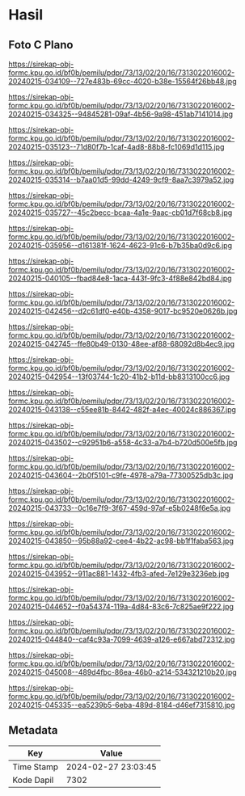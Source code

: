 # Hasil

## Foto C Plano

https://sirekap-obj-formc.kpu.go.id/bf0b/pemilu/pdpr/73/13/02/20/16/7313022016002-20240215-034109--727e483b-69cc-4020-b38e-15564f26bb48.jpg

https://sirekap-obj-formc.kpu.go.id/bf0b/pemilu/pdpr/73/13/02/20/16/7313022016002-20240215-034325--94845281-09af-4b56-9a98-451ab7141014.jpg

https://sirekap-obj-formc.kpu.go.id/bf0b/pemilu/pdpr/73/13/02/20/16/7313022016002-20240215-035123--71d80f7b-1caf-4ad8-88b8-fc1069d1d115.jpg

https://sirekap-obj-formc.kpu.go.id/bf0b/pemilu/pdpr/73/13/02/20/16/7313022016002-20240215-035314--b7aa01d5-99dd-4249-9cf9-8aa7c3979a52.jpg

https://sirekap-obj-formc.kpu.go.id/bf0b/pemilu/pdpr/73/13/02/20/16/7313022016002-20240215-035727--45c2becc-bcaa-4a1e-9aac-cb01d7f68cb8.jpg

https://sirekap-obj-formc.kpu.go.id/bf0b/pemilu/pdpr/73/13/02/20/16/7313022016002-20240215-035956--d161381f-1624-4623-91c6-b7b35ba0d9c6.jpg

https://sirekap-obj-formc.kpu.go.id/bf0b/pemilu/pdpr/73/13/02/20/16/7313022016002-20240215-040105--fbad84e8-1aca-443f-9fc3-4f88e842bd84.jpg

https://sirekap-obj-formc.kpu.go.id/bf0b/pemilu/pdpr/73/13/02/20/16/7313022016002-20240215-042456--d2c61df0-e40b-4358-9017-bc9520e0626b.jpg

https://sirekap-obj-formc.kpu.go.id/bf0b/pemilu/pdpr/73/13/02/20/16/7313022016002-20240215-042745--ffe80b49-0130-48ee-af88-68092d8b4ec9.jpg

https://sirekap-obj-formc.kpu.go.id/bf0b/pemilu/pdpr/73/13/02/20/16/7313022016002-20240215-042954--13f03744-1c20-41b2-b11d-bb8313100cc6.jpg

https://sirekap-obj-formc.kpu.go.id/bf0b/pemilu/pdpr/73/13/02/20/16/7313022016002-20240215-043138--c55ee81b-8442-482f-a4ec-40024c886367.jpg

https://sirekap-obj-formc.kpu.go.id/bf0b/pemilu/pdpr/73/13/02/20/16/7313022016002-20240215-043502--c92951b6-a558-4c33-a7b4-b720d500e5fb.jpg

https://sirekap-obj-formc.kpu.go.id/bf0b/pemilu/pdpr/73/13/02/20/16/7313022016002-20240215-043604--2b0f5101-c9fe-4978-a79a-77300525db3c.jpg

https://sirekap-obj-formc.kpu.go.id/bf0b/pemilu/pdpr/73/13/02/20/16/7313022016002-20240215-043733--0c16e7f9-3f67-459d-97af-e5b0248f6e5a.jpg

https://sirekap-obj-formc.kpu.go.id/bf0b/pemilu/pdpr/73/13/02/20/16/7313022016002-20240215-043850--95b88a92-cee4-4b22-ac98-bb1f1faba563.jpg

https://sirekap-obj-formc.kpu.go.id/bf0b/pemilu/pdpr/73/13/02/20/16/7313022016002-20240215-043952--911ac881-1432-4fb3-afed-7e129e3236eb.jpg

https://sirekap-obj-formc.kpu.go.id/bf0b/pemilu/pdpr/73/13/02/20/16/7313022016002-20240215-044652--f0a54374-119a-4d84-83c6-7c825ae9f222.jpg

https://sirekap-obj-formc.kpu.go.id/bf0b/pemilu/pdpr/73/13/02/20/16/7313022016002-20240215-044840--caf4c93a-7099-4639-a126-e667abd72312.jpg

https://sirekap-obj-formc.kpu.go.id/bf0b/pemilu/pdpr/73/13/02/20/16/7313022016002-20240215-045008--489d4fbc-86ea-46b0-a214-534321210b20.jpg

https://sirekap-obj-formc.kpu.go.id/bf0b/pemilu/pdpr/73/13/02/20/16/7313022016002-20240215-045335--ea5239b5-6eba-489d-8184-d46ef7315810.jpg


## Metadata

| Key        | Value               |
| ---------- | ------------------- |
| Time Stamp | 2024-02-27 23:03:45 |
| Kode Dapil | 7302                |




